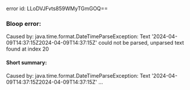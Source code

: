 error id: LLoDVJFvts859WMyTGmGOQ==
### Bloop error:

Caused by: java.time.format.DateTimeParseException: Text '2024-04-09T14:37:15Z2024-04-09T14:37:15Z' could not be parsed, unparsed text found at index 20
#### Short summary: 

Caused by: java.time.format.DateTimeParseException: Text '2024-04-09T14:37:15Z2024-04-09T14:37:15Z' ...